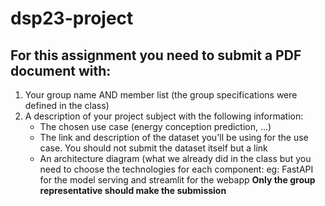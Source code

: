 # dsp23-project
## For this assignment you need to submit a PDF document with:

1. Your group name AND member list (the group specifications were defined in the class)
2. A description of your project subject with the following information:
	- The chosen use case (energy conception prediction, ...)
	- The link and description of the dataset you'll be using for the use case. You should not submit the dataset itself but a link
	- An architecture diagram (what we already did in the class but you need to choose the technologies for each component: eg: FastAPI for the model serving and streamlit for the webapp
**Only the group representative should make the submission**
